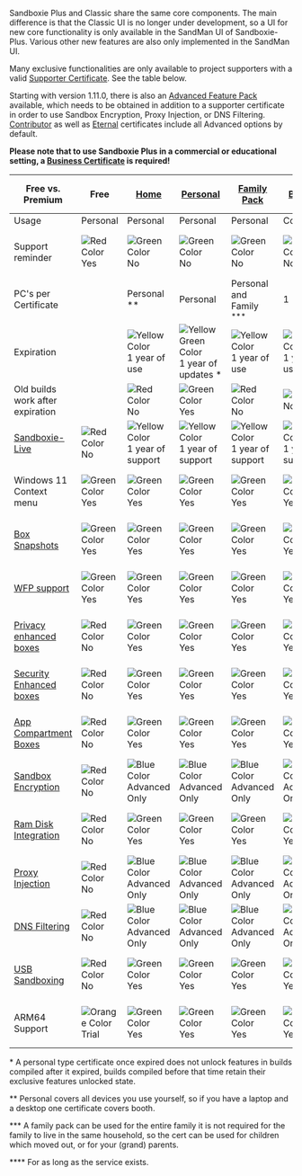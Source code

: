 Sandboxie Plus and Classic share the same core components. The main difference is that the Classic UI is no longer under development, so a UI for new core functionality is only available in the SandMan UI of Sandboxie-Plus. Various other new features are also only implemented in the SandMan UI.

Many exclusive functionalities are only available to project supporters with a valid [Supporter Certificate](https://sandboxie-plus.com/supporter-certificate/). See the table below.

Starting with version 1.11.0, there is also an [Advanced Feature Pack](https://xanasoft.com/product/sandboxie-plus-advanced-upgrade/) available, which needs to be obtained in addition to a supporter certificate in order to use Sandbox Encryption, Proxy Injection, or DNS Filtering. [Contributor](https://sandboxie-plus.com/contribute/) as well as [Eternal](https://xanasoft.com/product/sandboxie-plus-eternal/) certificates include all Advanced options by default.

**Please note that to use Sandboxie Plus in a commercial or educational setting, a [Business Certificate](https://xanasoft.com/product/sandboxie-plus-business-certificate/) is required!**

| Free vs. Premium           											| Free                                            												| [Home](https://xanasoft.com/product/sandboxie-plus-home/)  												| [Personal](https://xanasoft.com/product/sandboxie-plus-personal/)  													| [Family Pack](https://xanasoft.com/product/sandboxie-plus-familypack/)  									| [Business](https://xanasoft.com/product/sandboxie-plus-business/)  										| [Eternal](https://xanasoft.com/product/sandboxie-plus-eternal/)  							 			| Plus vs. Classic  | Free 						                     								 				| Premium                                            													|
|-----------------------------------------------------------------------|-----------------------------------------------------------------------------------------------|-----------------------------------------------------------------------------------------------------------|-----------------------------------------------------------------------------------------------------------------------|-----------------------------------------------------------------------------------------------------------|-----------------------------------------------------------------------------------------------------------|-------------------------------------------------------------------------------------------------------|-------------------|-----------------------------------------------------------------------------------------------|-------------------------------------------------------------------------------------------------------|
| Usage 																| Personal 						 																| Personal                                        															| Personal                                                    															| Personal                                                          										| Commercial                                                        										| Personal                                                    											| 					|	                                                      								 		|                 																						|
| Support reminder 				 										| ![Red Color](https://placeholder.antonshell.me/img?width=15&color_bg=ff0000&text=+) Yes   	| ![Green Color](https://placeholder.antonshell.me/img?width=15&color_bg=7cfc00&text=+) No 					| ![Green Color](https://placeholder.antonshell.me/img?width=15&color_bg=7cfc00&text=+) No   							| ![Green Color](https://placeholder.antonshell.me/img?width=15&color_bg=7cfc00&text=+) No   				| ![Green Color](https://placeholder.antonshell.me/img?width=15&color_bg=7cfc00&text=+) No   				| ![Green Color](https://placeholder.antonshell.me/img?width=15&color_bg=7cfc00&text=+) No    			|                 	| ![Red Color](https://placeholder.antonshell.me/img?width=15&color_bg=ff0000&text=+) Yes 		| ![Green Color](https://placeholder.antonshell.me/img?width=15&color_bg=7cfc00&text=+) No 				|
| PC's per Certificate 			 										|                                                 												| Personal \*\*                                               												| Personal                                                          													| Personal and Family <sup>\*\*\*</sup>                                           							| 1                                                           												| Personal and Family           															 			|                 	|                                                 								 				| As Certified  																						|
| Expiration 					 										|                                                 												| ![Yellow Color](https://placeholder.antonshell.me/img?width=15&color_bg=ffff00&text=+) 1 year of use  	| ![Yellow Green Color](https://placeholder.antonshell.me/img?width=15&color_bg=9acd32&text=+) 1 year of updates \* 	| ![Yellow Color](https://placeholder.antonshell.me/img?width=15&color_bg=ffff00&text=+) 1 year of use  	| ![Yellow Color](https://placeholder.antonshell.me/img?width=15&color_bg=ffff00&text=+) 1 year of use  	| ![Green Color](https://placeholder.antonshell.me/img?width=15&color_bg=7cfc00&text=+) No   			|                 	|                                                 								 				| As Certified  																						|
| Old builds work after expiration 	 									|                                                 												| ![Red Color](https://placeholder.antonshell.me/img?width=15&color_bg=ff0000&text=+) No    				| ![Green Color](https://placeholder.antonshell.me/img?width=15&color_bg=7cfc00&text=+) Yes   							| ![Red Color](https://placeholder.antonshell.me/img?width=15&color_bg=ff0000&text=+) No   					| ![Red Color](https://placeholder.antonshell.me/img?width=15&color_bg=ff0000&text=+) No   					|                                                            								 			|                 	|                                                 								 				| As Certified  																						|
| [Sandboxie-Live](../PlusContent/Sandboxie-Live.md) 					| ![Red Color](https://placeholder.antonshell.me/img?width=15&color_bg=ff0000&text=+) No    	| ![Yellow Color](https://placeholder.antonshell.me/img?width=15&color_bg=ffff00&text=+) 1 year of support  | ![Yellow Color](https://placeholder.antonshell.me/img?width=15&color_bg=ffff00&text=+) 1 year of support  			| ![Yellow Color](https://placeholder.antonshell.me/img?width=15&color_bg=ffff00&text=+) 1 year of support  | ![Yellow Color](https://placeholder.antonshell.me/img?width=15&color_bg=ffff00&text=+) 1 year of support 	| ![Green Color](https://placeholder.antonshell.me/img?width=15&color_bg=7cfc00&text=+) Yes\*\*\*\* 	|                 	| ![Red Color](https://placeholder.antonshell.me/img?width=15&color_bg=ff0000&text=+) No  		| ![Red Color](https://placeholder.antonshell.me/img?width=15&color_bg=ff0000&text=+) No 				|
| Windows 11 Context menu        										| ![Green Color](https://placeholder.antonshell.me/img?width=15&color_bg=7cfc00&text=+) Yes 	| ![Green Color](https://placeholder.antonshell.me/img?width=15&color_bg=7cfc00&text=+) Yes  				| ![Green Color](https://placeholder.antonshell.me/img?width=15&color_bg=7cfc00&text=+) Yes  							| ![Green Color](https://placeholder.antonshell.me/img?width=15&color_bg=7cfc00&text=+) Yes  				| ![Green Color](https://placeholder.antonshell.me/img?width=15&color_bg=7cfc00&text=+) Yes  				| ![Green Color](https://placeholder.antonshell.me/img?width=15&color_bg=7cfc00&text=+) Yes  			|                 	| ![Red Color](https://placeholder.antonshell.me/img?width=15&color_bg=ff0000&text=+) No  		| ![Red Color](https://placeholder.antonshell.me/img?width=15&color_bg=ff0000&text=+) No 				|
| [Box Snapshots](../PlusContent/BoxSnapshots.md)  						| ![Green Color](https://placeholder.antonshell.me/img?width=15&color_bg=7cfc00&text=+) Yes 	| ![Green Color](https://placeholder.antonshell.me/img?width=15&color_bg=7cfc00&text=+) Yes  				| ![Green Color](https://placeholder.antonshell.me/img?width=15&color_bg=7cfc00&text=+) Yes  							| ![Green Color](https://placeholder.antonshell.me/img?width=15&color_bg=7cfc00&text=+) Yes  				| ![Green Color](https://placeholder.antonshell.me/img?width=15&color_bg=7cfc00&text=+) Yes  				| ![Green Color](https://placeholder.antonshell.me/img?width=15&color_bg=7cfc00&text=+) Yes  			|                 	| ![Red Color](https://placeholder.antonshell.me/img?width=15&color_bg=ff0000&text=+) No  		| ![Red Color](https://placeholder.antonshell.me/img?width=15&color_bg=ff0000&text=+) No 				|
| [WFP support](../PlusContent/WFPSupport.md)  							| ![Green Color](https://placeholder.antonshell.me/img?width=15&color_bg=7cfc00&text=+) Yes 	| ![Green Color](https://placeholder.antonshell.me/img?width=15&color_bg=7cfc00&text=+) Yes  				| ![Green Color](https://placeholder.antonshell.me/img?width=15&color_bg=7cfc00&text=+) Yes  							| ![Green Color](https://placeholder.antonshell.me/img?width=15&color_bg=7cfc00&text=+) Yes  				| ![Green Color](https://placeholder.antonshell.me/img?width=15&color_bg=7cfc00&text=+) Yes  				| ![Green Color](https://placeholder.antonshell.me/img?width=15&color_bg=7cfc00&text=+) Yes  			|                 	| ![Red Color](https://placeholder.antonshell.me/img?width=15&color_bg=ff0000&text=+) No  		| ![Yellow Color](https://placeholder.antonshell.me/img?width=15&color_bg=ffff00&text=+) Yes (No UI) 	|
| [Privacy enhanced boxes](../PlusContent/privacy-mode.md)  			| ![Red Color](https://placeholder.antonshell.me/img?width=15&color_bg=ff0000&text=+) No    	| ![Green Color](https://placeholder.antonshell.me/img?width=15&color_bg=7cfc00&text=+) Yes  				| ![Green Color](https://placeholder.antonshell.me/img?width=15&color_bg=7cfc00&text=+) Yes  							| ![Green Color](https://placeholder.antonshell.me/img?width=15&color_bg=7cfc00&text=+) Yes  				| ![Green Color](https://placeholder.antonshell.me/img?width=15&color_bg=7cfc00&text=+) Yes  				| ![Green Color](https://placeholder.antonshell.me/img?width=15&color_bg=7cfc00&text=+) Yes  			|                 	| ![Red Color](https://placeholder.antonshell.me/img?width=15&color_bg=ff0000&text=+) No  		| ![Yellow Color](https://placeholder.antonshell.me/img?width=15&color_bg=ffff00&text=+) Yes (No UI) 	|
| [Security Enhanced boxes](../PlusContent/security-mode.md)  			| ![Red Color](https://placeholder.antonshell.me/img?width=15&color_bg=ff0000&text=+) No    	| ![Green Color](https://placeholder.antonshell.me/img?width=15&color_bg=7cfc00&text=+) Yes  				| ![Green Color](https://placeholder.antonshell.me/img?width=15&color_bg=7cfc00&text=+) Yes  							| ![Green Color](https://placeholder.antonshell.me/img?width=15&color_bg=7cfc00&text=+) Yes  				| ![Green Color](https://placeholder.antonshell.me/img?width=15&color_bg=7cfc00&text=+) Yes  				| ![Green Color](https://placeholder.antonshell.me/img?width=15&color_bg=7cfc00&text=+) Yes  			|                 	| ![Red Color](https://placeholder.antonshell.me/img?width=15&color_bg=ff0000&text=+) No  		| ![Yellow Color](https://placeholder.antonshell.me/img?width=15&color_bg=ffff00&text=+) Yes (No UI) 	|
| [App Compartment Boxes](../PlusContent/compartment-mode.md) 			| ![Red Color](https://placeholder.antonshell.me/img?width=15&color_bg=ff0000&text=+) No    	| ![Green Color](https://placeholder.antonshell.me/img?width=15&color_bg=7cfc00&text=+) Yes  				| ![Green Color](https://placeholder.antonshell.me/img?width=15&color_bg=7cfc00&text=+) Yes  							| ![Green Color](https://placeholder.antonshell.me/img?width=15&color_bg=7cfc00&text=+) Yes  				| ![Green Color](https://placeholder.antonshell.me/img?width=15&color_bg=7cfc00&text=+) Yes  				| ![Green Color](https://placeholder.antonshell.me/img?width=15&color_bg=7cfc00&text=+) Yes  			|                 	| ![Red Color](https://placeholder.antonshell.me/img?width=15&color_bg=ff0000&text=+) No  		| ![Yellow Color](https://placeholder.antonshell.me/img?width=15&color_bg=ffff00&text=+) Yes (No UI) 	|
| [Sandbox Encryption](../PlusContent/BoxEncryption.md)  				| ![Red Color](https://placeholder.antonshell.me/img?width=15&color_bg=ff0000&text=+) No    	| ![Blue Color](https://placeholder.antonshell.me/img?width=15&color_bg=00bfff&text=+) Advanced Only  		| ![Blue Color](https://placeholder.antonshell.me/img?width=15&color_bg=00bfff&text=+) Advanced Only  					| ![Blue Color](https://placeholder.antonshell.me/img?width=15&color_bg=00bfff&text=+) Advanced Only  		| ![Blue Color](https://placeholder.antonshell.me/img?width=15&color_bg=00bfff&text=+) Advanced Only  		| ![Green Color](https://placeholder.antonshell.me/img?width=15&color_bg=7cfc00&text=+) Yes  			|                 	| ![Red Color](https://placeholder.antonshell.me/img?width=15&color_bg=ff0000&text=+) No  		| ![Red Color](https://placeholder.antonshell.me/img?width=15&color_bg=ff0000&text=+) No 				|
| [Ram Disk Integration](../PlusContent/RamDiskSupport.md)  			| ![Red Color](https://placeholder.antonshell.me/img?width=15&color_bg=ff0000&text=+) No    	| ![Green Color](https://placeholder.antonshell.me/img?width=15&color_bg=7cfc00&text=+) Yes  				| ![Green Color](https://placeholder.antonshell.me/img?width=15&color_bg=7cfc00&text=+) Yes  							| ![Green Color](https://placeholder.antonshell.me/img?width=15&color_bg=7cfc00&text=+) Yes  				| ![Green Color](https://placeholder.antonshell.me/img?width=15&color_bg=7cfc00&text=+) Yes  				| ![Green Color](https://placeholder.antonshell.me/img?width=15&color_bg=7cfc00&text=+) Yes  			|                 	| ![Red Color](https://placeholder.antonshell.me/img?width=15&color_bg=ff0000&text=+) No  		| ![Yellow Color](https://placeholder.antonshell.me/img?width=15&color_bg=ffff00&text=+) Yes (No UI) 	|
| [Proxy Injection](../PlusContent/ProxySupport.md)  					| ![Red Color](https://placeholder.antonshell.me/img?width=15&color_bg=ff0000&text=+) No    	| ![Blue Color](https://placeholder.antonshell.me/img?width=15&color_bg=00bfff&text=+) Advanced Only  		| ![Blue Color](https://placeholder.antonshell.me/img?width=15&color_bg=00bfff&text=+) Advanced Only  					| ![Blue Color](https://placeholder.antonshell.me/img?width=15&color_bg=00bfff&text=+) Advanced Only  		| ![Blue Color](https://placeholder.antonshell.me/img?width=15&color_bg=00bfff&text=+) Advanced Only  		| ![Green Color](https://placeholder.antonshell.me/img?width=15&color_bg=7cfc00&text=+) Yes  			|                 	| ![Red Color](https://placeholder.antonshell.me/img?width=15&color_bg=ff0000&text=+) No  		| ![Yellow Color](https://placeholder.antonshell.me/img?width=15&color_bg=ffff00&text=+) Yes (No UI) 	|
| [DNS Filtering](../PlusContent/DNSFiltering.md)  						| ![Red Color](https://placeholder.antonshell.me/img?width=15&color_bg=ff0000&text=+) No    	| ![Blue Color](https://placeholder.antonshell.me/img?width=15&color_bg=00bfff&text=+) Advanced Only  		| ![Blue Color](https://placeholder.antonshell.me/img?width=15&color_bg=00bfff&text=+) Advanced Only  					| ![Blue Color](https://placeholder.antonshell.me/img?width=15&color_bg=00bfff&text=+) Advanced Only  		| ![Blue Color](https://placeholder.antonshell.me/img?width=15&color_bg=00bfff&text=+) Advanced Only  		| ![Green Color](https://placeholder.antonshell.me/img?width=15&color_bg=7cfc00&text=+) Yes  			|                 	| ![Red Color](https://placeholder.antonshell.me/img?width=15&color_bg=ff0000&text=+) No  		| ![Yellow Color](https://placeholder.antonshell.me/img?width=15&color_bg=ffff00&text=+) Yes (No UI) 	|
| [USB Sandboxing](../PlusContent/USBSandboxing.md)  					| ![Red Color](https://placeholder.antonshell.me/img?width=15&color_bg=ff0000&text=+) No    	| ![Green Color](https://placeholder.antonshell.me/img?width=15&color_bg=7cfc00&text=+) Yes  				| ![Green Color](https://placeholder.antonshell.me/img?width=15&color_bg=7cfc00&text=+) Yes  							| ![Green Color](https://placeholder.antonshell.me/img?width=15&color_bg=7cfc00&text=+) Yes  				| ![Green Color](https://placeholder.antonshell.me/img?width=15&color_bg=7cfc00&text=+) Yes  				| ![Green Color](https://placeholder.antonshell.me/img?width=15&color_bg=7cfc00&text=+) Yes  			|                 	| ![Red Color](https://placeholder.antonshell.me/img?width=15&color_bg=ff0000&text=+) No  		| ![Red Color](https://placeholder.antonshell.me/img?width=15&color_bg=ff0000&text=+) No 				|
| ARM64 Support                                							| ![Orange Color](https://placeholder.antonshell.me/img?width=15&color_bg=ffa500&text=+) Trial 	| ![Green Color](https://placeholder.antonshell.me/img?width=15&color_bg=00ff00&text=+) Yes  				| ![Green Color](https://placeholder.antonshell.me/img?width=15&color_bg=00ff00&text=+) Yes  							| ![Green Color](https://placeholder.antonshell.me/img?width=15&color_bg=00ff00&text=+) Yes  				| ![Green Color](https://placeholder.antonshell.me/img?width=15&color_bg=00ff00&text=+) Yes  				| ![Green Color](https://placeholder.antonshell.me/img?width=15&color_bg=00ff00&text=+) Yes  			|                   | ![Red Color](https://placeholder.antonshell.me/img?width=15&color_bg=ff0000&text=+) No 		| ![Red Color](https://placeholder.antonshell.me/img?width=15&color_bg=ff0000&text=+) No 				|

\* A personal type certificate once expired does not unlock features in builds compiled after it expired, builds compiled before that time retain their exclusive features unlocked state.

\*\* Personal covers all devices you use yourself, so if you have a laptop and a desktop one certificate covers booth.

\*\*\* A family pack can be used for the entire family it is not required for the family to live in the same household, so the cert can be used for children which moved out, or for your (grand) parents.

\*\*\*\* For as long as the service exists.
